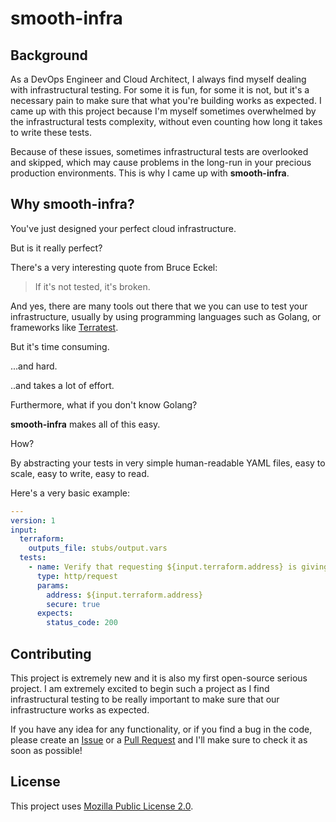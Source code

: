 # smooth-infra

## Background

As a DevOps Engineer and Cloud Architect, I always find myself dealing with infrastructural testing. For some it is fun, for some it is not, but it's a necessary pain to make sure that what you're building works as expected. I came up with this project because I'm myself sometimes overwhelmed by the infrastructural tests complexity, without even counting how long it takes to write these tests.

Because of these issues, sometimes infrastructural tests are overlooked and skipped, which may cause problems in the long-run in your precious production environments. This is why I came up with **smooth-infra**.

## Why smooth-infra?

You've just designed your perfect cloud infrastructure.

But is it really perfect?

There's a very interesting quote from Bruce Eckel:
> If it's not tested, it's broken.

And yes, there are many tools out there that we you can use to test your infrastructure, usually by using programming languages such as Golang, or frameworks like [Terratest](https://github.com/gruntwork-io/terratest).

But it's time consuming.

...and hard.

..and takes a lot of effort.

Furthermore, what if you don't know Golang?

**smooth-infra** makes all of this easy.

How?

By abstracting your tests in very simple human-readable YAML files, easy to scale, easy to write, easy to read.

Here's a very basic example:
```yaml
---
version: 1
input:
  terraform:
    outputs_file: stubs/output.vars
  tests:
    - name: Verify that requesting ${input.terraform.address} is giving a 200 OK
      type: http/request
      params:
        address: ${input.terraform.address}
        secure: true
      expects:
        status_code: 200
```

## Contributing

This project is extremely new and it is also my first open-source serious project. I am extremely excited to begin such a project as I find infrastructural testing to be really important to make sure that our infrastructure works as expected.

If you have any idea for any functionality, or if you find a bug in the code, please create an [Issue](https://github.com/smooth-infra/smooth-infra/issues/new) or a [Pull Request](https://github.com/smooth-infra/smooth-infra/compare) and I'll make sure to check it as soon as possible!

## License

This project uses [Mozilla Public License 2.0](/LICENSE).
